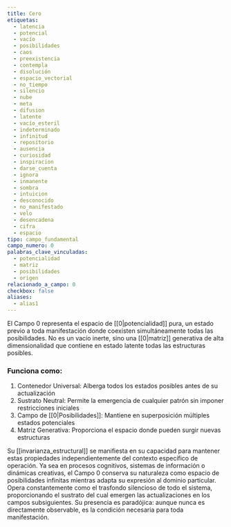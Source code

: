 ```yaml
---
title: Cero
etiquetas:
  - latencia
  - potencial
  - vacío
  - posibilidades
  - caos
  - preexistencia
  - contempla
  - disolución
  - espacio_vectorial
  - no_tiempo
  - silencio
  - nube
  - meta
  - difusion
  - latente
  - vacío_esteril
  - indeterminado
  - infinitud
  - repositorio
  - ausencia
  - curiosidad
  - inspiracion
  - darse_cuenta
  - ignora
  - inmanente
  - sombra
  - intuicion
  - desconocido
  - no_manifestado
  - velo
  - desencadena
  - cifra
  - espacio
tipo: campo_fundamental
campo_numero: 0
palabras_clave_vinculadas:
  - potencialidad
  - matriz
  - posibilidades
  - origen
relacionado_a_campo: 0
checkbox: false
aliases:
  - alias1
---
```


El Campo 0 representa el espacio de [[0|potencialidad]] pura, un estado previo a toda manifestación donde coexisten simultáneamente todas las posibilidades. No es un vacío inerte, sino una [[0|matriz]] generativa de alta dimensionalidad que contiene en estado latente todas las estructuras posibles. 

### Funciona como: 
1. Contenedor Universal: Alberga todos los estados posibles antes de su actualización 
2. Sustrato Neutral: Permite la emergencia de cualquier patrón sin imponer restricciones iniciales 
3. Campo de [[0|Posibilidades]]: Mantiene en superposición múltiples estados potenciales 
4. Matriz Generativa: Proporciona el espacio donde pueden surgir nuevas estructuras 

Su [[invarianza_estructural]] se manifiesta en su capacidad para mantener estas propiedades independientemente del contexto específico de operación. Ya sea en procesos cognitivos, sistemas de información o dinámicas creativas, el Campo 0 conserva su naturaleza como espacio de posibilidades infinitas mientras adapta su expresión al dominio particular. Opera constantemente como el trasfondo silencioso de todo el sistema, proporcionando el sustrato del cual emergen las actualizaciones en los campos subsiguientes. Su presencia es paradójica: aunque nunca es directamente observable, es la condición necesaria para toda manifestación.
